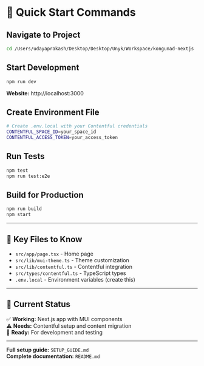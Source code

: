 # 🚀 Quick Start Commands

## **Navigate to Project**
```bash
cd /Users/udayaprakash/Desktop/Desktop/Unyk/Workspace/kongunad-nextjs
```

## **Start Development**
```bash
npm run dev
```
**Website:** http://localhost:3000

## **Create Environment File**
```bash
# Create .env.local with your Contentful credentials
CONTENTFUL_SPACE_ID=your_space_id
CONTENTFUL_ACCESS_TOKEN=your_access_token
```

## **Run Tests**
```bash
npm test
npm run test:e2e
```

## **Build for Production**
```bash
npm run build
npm start
```

---

## 📁 **Key Files to Know**

- `src/app/page.tsx` - Home page
- `src/lib/mui-theme.ts` - Theme customization
- `src/lib/contentful.ts` - Contentful integration
- `src/types/contentful.ts` - TypeScript types
- `.env.local` - Environment variables (create this)

---

## 🎯 **Current Status**

✅ **Working:** Next.js app with MUI components  
⚠️ **Needs:** Contentful setup and content migration  
🚀 **Ready:** For development and testing  

---

**Full setup guide:** `SETUP_GUIDE.md`  
**Complete documentation:** `README.md`




